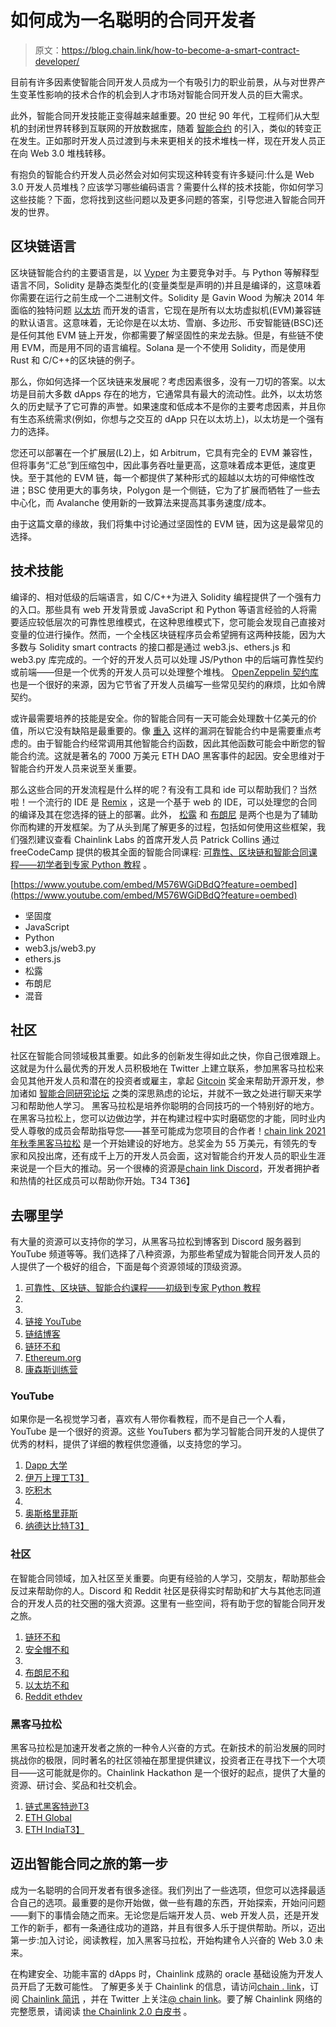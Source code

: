 # 如何成为一名聪明的合同开发者

> 原文：<https://blog.chain.link/how-to-become-a-smart-contract-developer/>

目前有许多因素使智能合同开发人员成为一个有吸引力的职业前景，从与对世界产生变革性影响的技术合作的机会到人才市场对智能合同开发人员的巨大需求。

此外，智能合同开发技能正变得越来越重要。20 世纪 90 年代，工程师们从大型机的封闭世界转移到互联网的开放数据库，随着 [智能合约](https://chain.link/education/smart-contracts) 的引入，类似的转变正在发生。正如那时开发人员过渡到与未来更相关的技术堆栈一样，现在开发人员正在向 Web 3.0 堆栈转移。

有抱负的智能合约开发人员必然会对如何实现这种转变有许多疑问:什么是 Web 3.0 开发人员堆栈？应该学习哪些编码语言？需要什么样的技术技能，你如何学习这些技能？下面，您将找到这些问题以及更多问题的答案，引导您进入智能合同开发的世界。

## 区块链语言

区块链智能合约的主要语言是[](https://docs.soliditylang.org/en/latest/index.html#getting-started)，以 [Vyper](https://vyper.readthedocs.io/en/stable/) 为主要竞争对手。与 Python 等解释型语言不同，Solidity 是静态类型化的(变量类型是声明的)并且是编译的，这意味着你需要在运行之前生成一个二进制文件。Solidity 是 Gavin Wood 为解决 2014 年面临的独特问题 [以太坊](https://ethereum.github.io/yellowpaper/paper.pdf) 而开发的语言，它现在是所有以太坊虚拟机(EVM)兼容链的默认语言。这意味着，无论你是在以太坊、雪崩、多边形、币安智能链(BSC)还是任何其他 EVM 链上开发，你都需要了解坚固性的来龙去脉。但是，有些链不使用 EVM，而是用不同的语言编程。Solana 是一个不使用 Solidity，而是使用 Rust 和 C/C++的区块链的例子。

那么，你如何选择一个区块链来发展呢？考虑因素很多，没有一刀切的答案。以太坊是目前大多数 dApps 存在的地方，它通常具有最大的流动性。此外，以太坊悠久的历史赋予了它可靠的声誉。如果速度和低成本不是你的主要考虑因素，并且你有生态系统需求(例如，你想与之交互的 dApp 只在以太坊上)，以太坊是一个强有力的选择。

您还可以部署在一个扩展层(L2)上，如 Arbitrum，它具有完全的 EVM 兼容性，但将事务“汇总”到压缩包中，因此事务吞吐量更高，这意味着成本更低，速度更快。至于其他的 EVM 链，每一个都提供了某种形式的超越以太坊的可伸缩性改进；BSC 使用更大的事务块，Polygon 是一个侧链，它为了扩展而牺牲了一些去中心化，而 Avalanche 使用新的一致算法来提高其事务速度/成本。

由于这篇文章的缘故，我们将集中讨论通过坚固性的 EVM 链，因为这是最常见的选择。

## 技术技能

编译的、相对低级的后端语言，如 C/C++为进入 Solidity 编程提供了一个强有力的入口。那些具有 web 开发背景或 JavaScript 和 Python 等语言经验的人将需要适应较低层次的可靠性思维模式，在这种思维模式下，您可能会发现自己直接对变量的位进行操作。然而，一个全栈区块链程序员会希望拥有这两种技能，因为大多数与 Solidity smart contracts 的接口都是通过 web3.js、ethers.js 和 web3.py 库完成的。一个好的开发人员可以处理 JS/Python 中的后端可靠性契约或前端——但是一个优秀的开发人员可以处理整个堆栈。 [OpenZeppelin 契约库](https://openzeppelin.com/contracts/) 也是一个很好的来源，因为它节省了开发人员编写一些常见契约的麻烦，比如令牌契约。

或许最需要培养的技能是安全。你的智能合同有一天可能会处理数十亿美元的价值，所以它没有缺陷是最重要的。像 [重入](https://solidity-by-example.org/hacks/re-entrancy/) 这样的漏洞在智能合约中是需要重点考虑的。由于智能合约经常调用其他智能合约函数，因此其他函数可能会中断您的智能合约流。这就是著名的 7000 万美元 ETH DAO 黑客事件的起因。安全思维对于智能合约开发人员来说至关重要。

那么这些合同的开发流程是什么样的呢？有没有工具和 ide 可以帮助我们？当然啦！一个流行的 IDE 是 [Remix](https://remix.ethereum.org/) ，这是一个基于 web 的 IDE，可以处理您的合同的编译及其在您选择的链上的部署。此外， [松露](https://www.trufflesuite.com/) 和 [布朗尼](https://github.com/eth-brownie/brownie) 是两个也是为了辅助你而构建的开发框架。为了从头到尾了解更多的过程，包括如何使用这些框架，我们强烈建议查看 Chainlink Labs 的首席开发人员 Patrick Collins 通过 freeCodeCamp 提供的极其全面的智能合同课程: [可靠性、区块链和智能合同课程——初学者到专家 Python 教程](https://www.youtube.com/watch?v=M576WGiDBdQ) 。

[https://www.youtube.com/embed/M576WGiDBdQ?feature=oembed](https://www.youtube.com/embed/M576WGiDBdQ?feature=oembed)

*   坚固度
*   JavaScript
*   Python
*   web3.js/web3.py
*   ethers.js
*   松露
*   布朗尼
*   混音

## 社区

社区在智能合同领域极其重要。如此多的创新发生得如此之快，你自己很难跟上。这就是为什么最优秀的开发人员积极地在 Twitter 上建立联系，参加黑客马拉松来会见其他开发人员和潜在的投资者或雇主，拿起 [Gitcoin](https://gitcoin.co/) 奖金来帮助开源开发，参加诸如 [智能合同研究论坛](https://www.smartcontractresearch.org/) 之类的深思熟虑的论坛，并就不一致之处进行聊天来学习和帮助他人学习。    黑客马拉松是培养你聪明的合同技巧的一个特别好的地方。在黑客马拉松上，您可以边做边学，并在构建过程中实时磨砺您的才能，同时业内受人尊敬的成员会帮助指导您——甚至可能成为您项目的合作者！[chain link 2021 年秋季黑客马拉松](https://chain.link/hackathon) 是一个开始建设的好地方。总奖金为 55 万美元，有领先的专家和风投出席，还有成千上万的开发人员会面，这对智能合约开发人员的职业生涯来说是一个巨大的推动。另一个很棒的资源是[chain link Discord](https://discord.gg/2YHSAey)，开发者拥护者和热情的社区成员可以帮助你开始。T34
T36】

## 去哪里学

有大量的资源可以支持你的学习，从黑客马拉松到博客到 Discord 服务器到 YouTube 频道等等。我们选择了八种资源，为那些希望成为智能合同开发人员的人提供了一个极好的组合，下面是每个资源领域的顶级资源。

1.  [可靠性、区块链、智能合约课程——初级到专家 Python 教程](https://www.youtube.com/watch?v=M576WGiDBdQ)
2.  [](https://cryptozombies.io/)
3.  [](https://www.chainshot.com/)
4.  [链接 YouTube](https://www.youtube.com/channel/UCnjkrlqaWEBSnKZQ71gdyFA)
5.  [链结博客](https://blog.chain.link/)
6.  [链环不和](https://discord.gg/2YHSAey)
7.  [Ethereum.org](https://ethereum.org/en/)
8.  [康森斯训练营](https://consensys.net/academy/bootcamp/)

### YouTube

如果你是一名视觉学习者，喜欢有人带你看教程，而不是自己一个人看，YouTube 是一个很好的资源。这些 YouTubers 都为学习智能合同开发的人提供了优秀的材料，提供了详细的教程供您遵循，以支持您的学习。

1.  [Dapp 大学](https://www.youtube.com/channel/UCY0xL8V6NzzFcwzHCgB8orQ)
2.  [伊万上理工T3】](https://academy.ivanontech.com/)
3.  [吃积木](https://www.youtube.com/channel/UCZM8XQjNOyG2ElPpEUtNasA)
4.  [](https://www.youtube.com/channel/UCn-3f8tw_E1jZvhuHatROwA)
5.  [奥斯格里菲斯](https://www.youtube.com/channel/UC_HI2i2peo1A-STdG22GFsA)
6.  [纳德达比特T3】](https://www.youtube.com/user/boyindasouth)

### 社区

在智能合同领域，加入社区至关重要。向更有经验的人学习，交朋友，帮助那些会反过来帮助你的人。Discord 和 Reddit 社区是获得实时帮助和扩大与其他志同道合的开发人员的社交圈的强大资源。这里有一些空间，将有助于您的智能合同开发之旅。

1.  [链环不和](https://discord.gg/2YHSAey)
2.  [安全帽不和](https://discord.com/invite/TETZs2KK4k)
3.  [](https://consensys.net/blog/news/say-hello-to-the-consensys-discord/)
4.  [布朗尼不和](https://discord.gg/9zk7snTfWe)
5.  [以太坊不和](https://ethereum.org/en/)
6.  [Reddit ethdev](https://www.reddit.com/r/ethdev/)

### 黑客马拉松

黑客马拉松是加速开发者之旅的一种令人兴奋的方式。在新技术的前沿发展的同时挑战你的极限，同时著名的社区领袖在那里提供建议，投资者正在寻找下一个大项目——这可能就是你的。Chainlink Hackathon 是一个很好的起点，提供了大量的资源、研讨会、奖品和社交机会。

1.  [链式黑客特逊T3](https://chain.link/hackathon)
2.  [ETH Global](https://ethglobal.co/)
3.  [ETH IndiaT3】](https://twitter.com/ETHIndiaco)

## 迈出智能合同之旅的第一步

成为一名聪明的合同开发者有很多途径。我们列出了一些选项，但您可以选择最适合自己的选项。最重要的是你开始做，做一些有趣的东西，开始探索，开始问问题——剩下的事情会随之而来。无论您是后端开发人员、web 开发人员，还是开发工作的新手，都有一条通往成功的道路，并且有很多人乐于提供帮助。所以，迈出第一步:加入讨论，阅读教程，加入黑客马拉松，开始构建令人兴奋的 Web 3.0 未来。

在构建安全、功能丰富的 dApps 时，Chainlink 成熟的 oracle 基础设施为开发人员开启了无数可能性。 了解更多关于 Chainlink 的信息，请访问[chain . link](https://chain.link/)，订阅 [Chainlink 简讯](https://chn.lk/newsletter) ，并在 Twitter 上关注[@ chain link](http://www.twitter.com/chainlink)。要了解 Chainlink 网络的完整愿景，请阅读 [the Chainlink 2.0 白皮书](https://chain.link/whitepaper) 。
